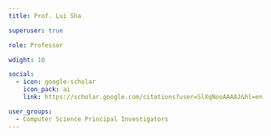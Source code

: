 ```yaml
---
title: Prof. Lui Sha

superuser: true

role: Professor

wdight: 10

social:
  - icon: google-scholar
    icon_pack: ai
    link: https://scholar.google.com/citations?user=SlXqNooAAAAJ&hl=en

user_groups:
  - Computer Science Principal Investigators
---
```

